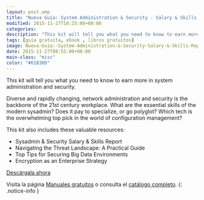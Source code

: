 ```yaml
---
layout: post.amp
title: "Nueva Guía: System Administration & Security - Salary & Skills Report"
modified: 2015-11-27T10:25:00+00:00
categories:
description: "This kit will tell you what you need to know to earn more in system administration and security. Diverse and rapidly changing, network administration and security is the backbone of the 21st century workplace. What are the essential skills of the modern sysadmin? Does it pay to specialize, or go polyglot? Which tech is the overwhelming top pick in the world of configuration management?"
tags: [guia gratuita, ebook , libros gratuitos]
image: Nueva-Guía:-System-Administration-&-Security-Salary-&-Skills-Report.jpg
date: 2015-11-27T08:55:00+00:00
main-class: "misc"
color: "#61B38D"
---
```

<figure>
<amp-img on="tap:lightbox1" role="button" tabindex="0" layout="responsive" src="/assets/img/Nueva-Guía:-System-Administration-&-Security-Salary-&-Skills-Report.jpg" title="{{ page.title }}" alt="{{ page.title }}" width="1200px" height="630px" />
</figure>

This kit will tell you what you need to know to earn more in system administration and security.

Diverse and rapidly changing, network administration and security is the backbone of the 21st century workplace. What are the essential skills of the modern sysadmin? Does it pay to specialize, or go polyglot? Which tech is the overwhelming top pick in the world of configuration management?

This kit also includes these valuable resources:
<!--ad-->

- Sysadmin & Security Salary & Skills Report
- Navigating the Threat Landscape: A Practical Guide
- Top Tips for Securing Big Data Environments
- Encryption as an Enterprise Strategy

<div class="button-post">
<a href="http://elbauldelprogramador.tradepub.com/c/pubRD.mpl?sr=oc&_t=oc:&qf=w_bund84" target="_blank">Descárgala ahora</a>
</div>

Visita la página [Manuales gratuitos][2] o consulta el [catálogo completo][3].
{: .notice-info }

[2]: /manuales-gratuitos/
[3]: http://elbauldelprogramador.tradepub.com/category/information-technology/1207/ "Catálogo completo de Guías gratuítas "
